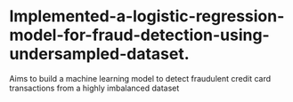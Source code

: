 # Implemented-a-logistic-regression-model-for-fraud-detection-using-undersampled-dataset.
Aims to build a machine learning model to detect fraudulent credit card transactions from a highly imbalanced dataset
